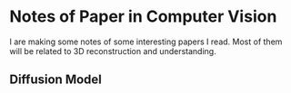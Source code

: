 # Notes of Paper in Computer Vision

I are making some notes of some interesting papers I read. Most of them will be related to 3D reconstruction and understanding.





## Diffusion Model

[./notes/Magic3D.md]: ./notes/Magic3D.md









